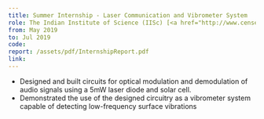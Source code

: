 ```yaml
---
title: Summer Internship - Laser Communication and Vibrometer System
role: The Indian Institute of Science (IISc) [<a href="http://www.cense.iisc.ac.in/m-m-nayak">Prof. M M Nayak</a>]
from: May 2019
to: Jul 2019
code:
report: /assets/pdf/InternshipReport.pdf
link:
---
```

<ul>
<li>Designed and built circuits for optical modulation and demodulation of audio signals using a 5mW laser diode
and solar cell.</li>
<li> Demonstrated the use of the designed circuitry as a vibrometer system capable of detecting
low-frequency surface vibrations</li>
</ul>
